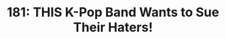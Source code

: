 ---
title: "181: THIS K-Pop Band Wants to Sue Their Haters!"
description: "Episode 181: A K-Pop band wants Google to unmask a troll, Apple is releasing a standalone password manager app, Windows Recall has already been hacked (and improved), and more!"
datePublished: 2024-06-09
dateUpdated: 2024-06-09
linkForum: "https://discuss.techlore.tech/t/this-k-pop-band-wants-to-sue-their-haters/8875"
linkYouTube: "https://www.youtube.com/watch?v=qFX2VYLkjio"
linkdOdysee: "https://odysee.com/@surveillancereport:2/this-k-pop-band-wants-to-sue-their:4"
tags: [ "SR" ]
---